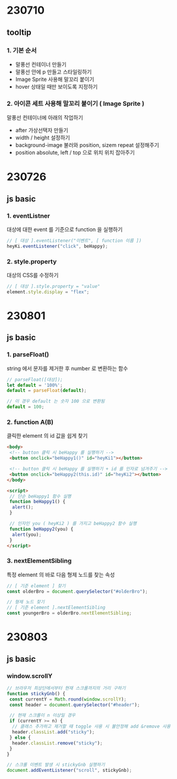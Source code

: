 # 230710

## tooltip

### 1. 기본 순서

- 말풍선 컨테이너 만들기
- 말풍선 안에 p 만들고 스타일링하기
- Image Sprite 사용해 말꼬리 붙이기
- hover 상태일 때만 보이도록 지정하기

### 2. 아이콘 세트 사용해 말꼬리 붙이기 ( Image Sprite )

말풍선 컨테이너에 아래의 작업하기

- after 가상선택자 만들기
- width / height 설정하기
- background-image 불러와 position, sizem repeat 설정해주기
- position absolute, left / top 으로 위치 위치 잡아주기

# 230726

## js basic

### 1. eventListner

대상에 대한 event 를 기준으로 function 을 실행하기

```js
// [ 대상 ].eventListener("이벤트", [ function 이름 ])
heyKi.eventListener("click", beHappy);
```

### 2. style.property

대상의 CSS를 수정하기

```js
// [ 대상 ].style.property = "value"
element.style.display = "flex";
```

# 230801

## js basic

### 1. parseFloat()

string 에서 문자를 제거한 후 number 로 변환하는 함수

```js
// parseFloat([대상]);
let default = '100%';
default = parseFloat(default);

// 이 경우 default 는 숫자 100 으로 변환됨
default = 100;
```

### 2. function A(B)

클릭한 element 의 id 값을 쉽게 찾기

```html
<body>
 <!-- button 클릭 시 beHappy 를 실행하기 -->
 <button onclick="beHappy1()" id="heyKi1"></button>

 <!-- button 클릭 시 beHappy 를 실행하기 + id 를 인자로 넘겨주기 -->
 <button onclick="beHappy2(this.id)" id="heyKi2"></button>
</body>

<script>
 // 단순 beHappy1 함수 실행
 function beHappy1() {
  alert();
 }

 // 인자인 you ( heyKi2 ) 를 가지고 beHappy2 함수 실행
 function beHappy2(you) {
  alert(you);
 }
</script>
```

### 3. nextElementSibling

특정 element 의 바로 다음 형제 노드를 찾는 속성

```js
// [ 기준 element ] 찾기
const olderBro = document.querySelector("#olderBro");

// 형제 노드 찾기
// [ 기준 element ].nextElementSibling
const youngerBro = olderBro.nextElementSibling;
```

# 230803

## js basic

### window.scrollY

```js
// 브라우저 최상단에서부터 현재 스크롤까지의 거리 구하기
function stickyGnb() {
 const currentY = Math.round(window.scrollY);
 const header = document.querySelector("#header");

 // 현재 스크롤이 n 이상일 경우
 if (currentY >= n) {
  // 클래스 추가하고 제거할 때 toggle 사용 시 불안정해 add &remove 사용
  header.classList.add("sticky");
 } else {
  header.classList.remove("sticky");
 }
}

// 스크롤 이벤트 발생 시 stickyGnb 실행하기
document.addEventListener("scroll", stickyGnb);
```
